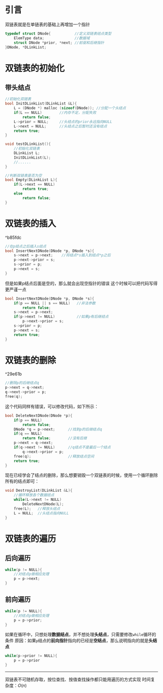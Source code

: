 # 引言
双链表就是在单链表的基础上再增加一个指针
```c
typedef struct DNode{           //定义双链表结点类型
	ElemType data;              //数据域
	struct DNode *prior, *next; //前驱和后继指针
}DNode, *DLinkList;
```

# 双链表的初始化
## 带头结点
```c
//初始化双链表
bool InitDLinkList(DLinkList &L){
	L = (DNode *) malloc (sizeof(DNode)); //分配一个头结点
	if(L == NULL)        //内存不足，分配失败
		return false;
	L->prior = NULL;     //头结点的prior永远指向NULL
	L->next = NULL;      //头结点之后暂时还没有结点
	return true;
}

void testDLinkList(){
	//初始化双链表
	DLinkList L;
	InitDLinkList(L);
	//......
}

//判断双链表是否为空
bool Empty(DLinkList L){
	if(L->next == NULL)
		return true;
	else
		return false;
}
```
# 双链表的插入

^b85fdc

```c
//在p结点之后插入s结点
bool InsertNextDNode(DNode *p, DNode *s){
	s->next = p->next;    //将结点*s插入到结点*p之后
	p->next->prior = s;
	s->prior = p;
	p->next = s;
}
```
但是如果p结点后面是空的，那么就会出现空指针的错误
这个时候可以把代码写得更严谨一点
```c
bool InsertNextDNode(DNode *p, DNode *s){
	if(p == NULL || s == NULL)   //非法参数
		return false;
	s->next = p->next;
	if(p->next != NULL)          //如果p有后继结点
		p->next->prior = s;
	s->prior = p;
	p->next = s;
	return true;
}
```
# 双链表的删除

^29e61b

```c
//删除p的后继结点q
p->next = q->next;
q->next->prior = p;
free(q);
```
这个代码同样有错误，可以修改代码，如下所示：
```c
bool DeleteNextDNode(DNode *p){
	if(p == NULL)
		return false;
	DNode *q = p->next;      //找到p的后继结点q
	if(q == NULL)
		return false;        //没有后继
	p->next = q->next;
	if(q->next != NULL)      //q结点不是最后一个结点
		q->next->prior = p;
	free(q);                 //释放结点空间
	return true;
}
```
现在已经学会了结点的删除，那么想要销毁一个双链表的时候，使用一个循环删除所有的结点即可：
```c
void DestroyList(DLinkList &L){
	//循环释放各个数据结点
	while(L->next != NULL)
		DeleteNextDNode(L);
	free(L);   //释放头结点
	L = NULL;  //头结点指向NULL
}
```
# 双链表的遍历
## 后向遍历
```c
while(p != NULL){
	//对结点p做相应处理
	p = p->next;
}
```
## 前向遍历
```c
while(p != NULL){
	//对结点p做相应处理
	p = p->prior;
}
```
如果在循环中，只想处理**数据结点**，并不想处理**头结点**，只需要修改`while`循环的条件
原因：如果`p`结点的**前向指针**指向的已经是**空结点**，那么说明指向的就是**头结点**
```c
while(p->prior != NULL){
	p = p->prior
}
```
***
双链表不可随机存取，按位查找、按值查找操作都只能用遍历的方式实现
时间复杂度：$O(n)$

